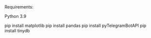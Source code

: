Requirements:

Python 3.9

pip install matplotlib
pip install pandas
pip install pyTelegramBotAPI
pip install tinydb

